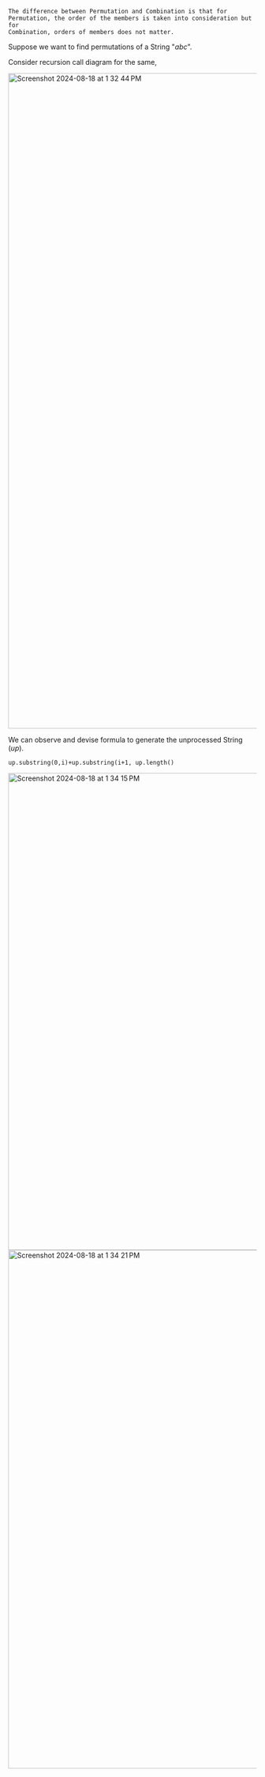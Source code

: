 ```
The difference between Permutation and Combination is that for Permutation, the order of the members is taken into consideration but for 
Combination, orders of members does not matter.
```

Suppose we want to find permutations of a String "*abc*".

Consider recursion call diagram for the same,

<img width="1326" alt="Screenshot 2024-08-18 at 1 32 44 PM" src="https://github.com/user-attachments/assets/1a2717fc-93b0-4b6d-b3aa-ef85ef91c4dc">

We can observe and devise formula to generate the unprocessed String (*up*).

```
up.substring(0,i)+up.substring(i+1, up.length()
```

<img width="965" alt="Screenshot 2024-08-18 at 1 34 15 PM" src="https://github.com/user-attachments/assets/ed2e9239-354a-49ad-b65a-d5486c0332c0">
<img width="1049" alt="Screenshot 2024-08-18 at 1 34 21 PM" src="https://github.com/user-attachments/assets/04e34d90-8c73-4afc-88d1-fe8804701472">
